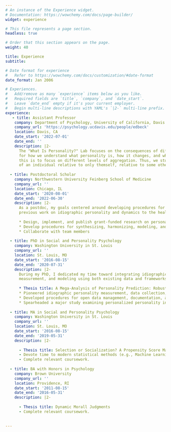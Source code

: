 ```yaml
---
# An instance of the Experience widget.
# Documentation: https://wowchemy.com/docs/page-builder/
widget: experience

# This file represents a page section.
headless: true

# Order that this section appears on the page.
weight: 40

title: Experience
subtitle:

# Date format for experience
#   Refer to https://wowchemy.com/docs/customization/#date-format
date_format: Jan 2006

# Experiences.
#   Add/remove as many `experience` items below as you like.
#   Required fields are `title`, `company`, and `date_start`.
#   Leave `date_end` empty if it's your current employer.
#   Begin multi-line descriptions with YAML's `|2-` multi-line prefix.
experience:
   - title: Assistant Professor
    company: Department of Psychology, University of California, Davis
    company_url: 'https://psychology.ucdavis.edu/people/edbeck'
    location: Davis, CA
    date_start: '2022-07-01'
    date_end: ''
    description: |2-
      The "What Is Personality?" Lab focuses on the consequences of different definintions of personality 
      for how we understand what personality is, how it changes, and what it predicts. One way of doing 
      this is to focus on different levels of aggregation. Thus, we study how to understand the personality 
      of an individual relative to only themself, relative to some others, and relative to all others.  
      
  - title: Postdoctoral Scholar
    company: Northwestern University Feinberg School of Medicine
    company_url: ''
    location: Chicago, IL
    date_start: '2020-08-01'
    date_end: '2022-06-30'
    description: |2-
      As a postdoc, my goals centered around developing procedures for open, reproducible research and for extending 
      previous work on idiographic personality and dynamics to the health domain. 
  
      * Design, implement, and publish grant-funded research on personality predictors of health and aging.  
      * Develop procedures for synthesizing, harmonizing, modeling, and reporting large, multi-study research.  
      * Collaborate with team members
  
  - title: PhD in Social and Personality Psychology
    company: Washington University in St. Louis
    company_url: ''
    location: St. Louis, MO
    date_start: '2016-08-15'
    date_end: '2020-07-31'
    description: |2-
      During my PhD, I dedicated my time toward integrating idiographic personality theory,
      measurement, and modeling using both existing data and frameworks as well as developing my own.
  
      * Thesis title: A Mega-Analysis of Personality Prediction: Robustness and Boundary Conditions.  
      * Pioneered idiographic personality measurement, data collection, modeling, and theoretical work.  
      * Developed procedures for open data management, documentation, and cleaning.  
      * Spearheaded a major study examining personalized personality interventions using idiographic modeling.  
      
  - title: MA in Social and Personality Psychology
    company: Washington University in St. Louis
    company_url: ''
    location: St. Louis, MO
    date_start: '2016-08-15'
    date_end: '2019-05-31'
    description: |2-
  
      - Thesis title: Selection or Socialization? A Propensity Score Matched Study of Personality and Life Events
      - Devote time to modern statistical methods (e.g., Machine Learning, Bayesian Modeling, Network Modeling, Time Series Analysis, etc.)
      - Complete relevant coursework. 
      
  - title: BA with Honors in Psychology
    company: Brown University
    company_url: ''
    location: Providence, RI
    date_start: '2011-08-15'
    date_end: '2016-05-31'
    description: |2-
  
      - Thesis title: Dynamic Morall Judgments
      - Complete relevant coursework. 
       
    
---
```

